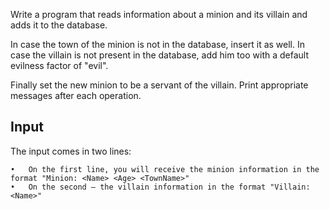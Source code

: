 Write a program that reads information about a minion and its villain and adds it to the database.

In case the town of the minion is not in the database, insert it as well. In case the villain is not present in the database, add him too with a default evilness factor of "evil". 

Finally set the new minion to be a servant of the villain. Print appropriate messages after each operation.

## Input

The input comes in two lines:

    •	On the first line, you will receive the minion information in the format "Minion: <Name> <Age> <TownName>"
    •	On the second – the villain information in the format "Villain: <Name>"
